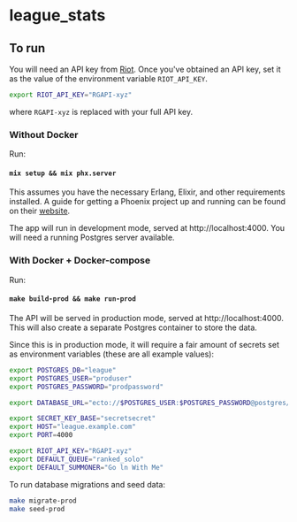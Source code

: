 # league_stats

## To run

You will need an API key from [Riot](https://developer.riotgames.com/).
Once you've obtained an API key, set it as the value of the environment variable `RIOT_API_KEY`.

```bash
export RIOT_API_KEY="RGAPI-xyz"
```

where `RGAPI-xyz` is replaced with your full API key.

### Without Docker

Run:

#### `mix setup && mix phx.server`

This assumes you have the necessary Erlang, Elixir, and other requirements installed. A guide for
getting a Phoenix project up and running can be found on their [website](https://hexdocs.pm/phoenix/installation.html#content).

The app will run in development mode, served at http://localhost:4000. You will need a running
Postgres server available.

### With Docker + Docker-compose

Run:

#### `make build-prod && make run-prod`

The API will be served in production mode, served at http://localhost:4000. This will also create
a separate Postgres container to store the data.

Since this is in production mode, it will require a fair amount of secrets set as environment
variables (these are all example values):

```bash
export POSTGRES_DB="league"
export POSTGRES_USER="produser"
export POSTGRES_PASSWORD="prodpassword"

export DATABASE_URL="ecto://$POSTGRES_USER:$POSTGRES_PASSWORD@postgres/$POSTGRES_DB"

export SECRET_KEY_BASE="secretsecret"
export HOST="league.example.com"
export PORT=4000

export RIOT_API_KEY="RGAPI-xyz"
export DEFAULT_QUEUE="ranked_solo"
export DEFAULT_SUMMONER="Go ln With Me"
```

To run database migrations and seed data:

```bash
make migrate-prod
make seed-prod
```
